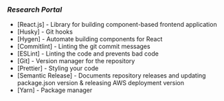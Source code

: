 ### _Research Portal_

- [React.js] - Library for building component-based frontend application
- [Husky] - Git hooks
- [Hygen] - Automate building components for React
- [Commitlint] - Linting the git commit messages
- [ESLint] - Linting the code and prevents bad code
- [Git] - Version manager for the repository
- [Prettier] - Styling your code
- [Semantic Release] - Documents repository releases and updating package.json version & releasing AWS deployment version
- [Yarn] - Package manager
